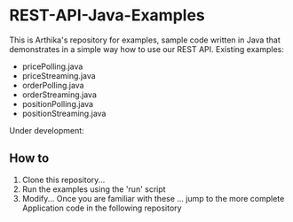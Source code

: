 # REST-API-Java-Examples
This is Arthika's repository for examples, sample code written in Java that demonstrates in a simple way how to use  our REST API.
Existing examples: 
* pricePolling.java
* priceStreaming.java
* orderPolling.java
* orderStreaming.java
* positionPolling.java
* positionStreaming.java

Under development:

## How to
1. Clone this repository...
2. Run the examples using the 'run' script
3. Modify... Once you are familiar with these ... jump to the more complete Application code in the following repository
